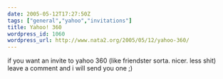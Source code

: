 ```yaml
---
date: 2005-05-12T17:27:50Z
tags: ["general","yahoo","invitations"]
title: Yahoo! 360
wordpress_id: 1060
wordpress_url: http://www.nata2.org/2005/05/12/yahoo-360/
---
```


if you want an invite to yahoo 360 (like friendster sorta. nicer. less shit) leave a comment and i will send you one ;)
